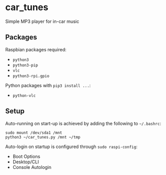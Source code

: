 # car_tunes
Simple MP3 player for in-car music

## Packages

Raspbian packages required:
- `python3`
- `python3-pip`
- `vlc`
- `python3-rpi.gpio`

Python packages with `pip3 install ...`:
- `python-vlc`

## Setup

Auto-running on start-up is achieved by adding the following to `~/.bashrc`:
```
sudo mount /dev/sda1 /mnt
python3 ~/car_tunes.py /mnt ~/tmp
```

Auto-login on startup is configured through `sudo raspi-config`:
- Boot Options
- Desktop/CLI
- Console Autologin

